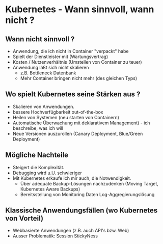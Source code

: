 # Kubernetes - Wann sinnvoll, wann nicht ? 

## Wann nicht sinnvoll ? 

  * Anwendung, die ich nicht in Container "verpackt" habe  
  * Spielt der Dienstleister mit (Wartungsvertrag) 
  * Kosten / Nutzenverhältnis (Umstellen von Container zu teuer) 
  * Anwendung läßt sich nicht skalieren 
    * z.B. Bottleneck Datenbank  
    * Mehr Container bringen nicht mehr (des gleichen Typs) 
  
## Wo spielt Kubernetes seine Stärken aus ? 

  * Skalieren von Anwendungen. 
  * bessere Hochverfügbarkeit out-of-the-box
  * Heilen von Systemen (neu starten von Containern) 
  * Automatische Überwachung mit deklarativem Management) - ich beschreibe, was ich will
  * Neue Versionen auszurollen (Canary Deployment, Blue/Green Deployment) 

## Mögliche Nachteile 

  * Steigert die Komplexität.
  * Debugging wird u.U. schwieriger
  * Mit Kubernetes erkaufe ich mir auch, die Notwendigkeit.
    * Über adequate Backup-Lösungen nachzudenken (Moving Target, Kubernetes Aware Backups) 
    * Bereitsstellung von Monitoring Daten Log-Aggregierungslösung 

## Klassische Anwendungsfällen (wo Kubernetes von Vorteil) 

  * Webbasierte Anwendungen (z.B. auch API's bzw. Web)
  * Ausser Problematik: Session StickyNess 
 



